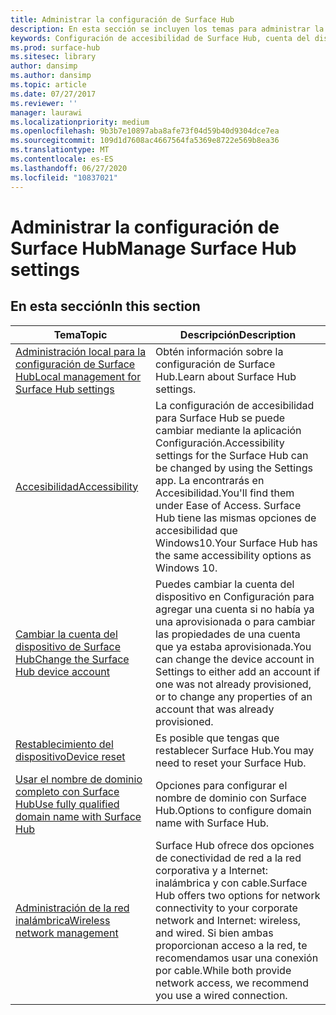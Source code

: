 ```yaml
---
title: Administrar la configuración de Surface Hub
description: En esta sección se incluyen los temas para administrar la configuración de Surface Hub.
keywords: Configuración de accesibilidad de Surface Hub, cuenta del dispositivo, restablecimiento del dispositivo, actualizaciones de windows, administración de red inalámbrica
ms.prod: surface-hub
ms.sitesec: library
author: dansimp
ms.author: dansimp
ms.topic: article
ms.date: 07/27/2017
ms.reviewer: ''
manager: laurawi
ms.localizationpriority: medium
ms.openlocfilehash: 9b3b7e10897aba8afe73f04d59b40d9304dce7ea
ms.sourcegitcommit: 109d1d7608ac4667564fa5369e8722e569b8ea36
ms.translationtype: MT
ms.contentlocale: es-ES
ms.lasthandoff: 06/27/2020
ms.locfileid: "10837021"
---
```

# <span data-ttu-id="24f5e-104">Administrar la configuración de Surface Hub</span><span class="sxs-lookup"><span data-stu-id="24f5e-104">Manage Surface Hub settings</span></span>

## <span data-ttu-id="24f5e-105">En esta sección</span><span class="sxs-lookup"><span data-stu-id="24f5e-105">In this section</span></span>

|<span data-ttu-id="24f5e-106">Tema</span><span class="sxs-lookup"><span data-stu-id="24f5e-106">Topic</span></span> | <span data-ttu-id="24f5e-107">Descripción</span><span class="sxs-lookup"><span data-stu-id="24f5e-107">Description</span></span>|
| ------ | --------------- |
| [<span data-ttu-id="24f5e-108">Administración local para la configuración de Surface Hub</span><span class="sxs-lookup"><span data-stu-id="24f5e-108">Local management for Surface Hub settings</span></span>](local-management-surface-hub-settings.md) | <span data-ttu-id="24f5e-109">Obtén información sobre la configuración de Surface Hub.</span><span class="sxs-lookup"><span data-stu-id="24f5e-109">Learn about Surface Hub settings.</span></span>  |
| [<span data-ttu-id="24f5e-110">Accesibilidad</span><span class="sxs-lookup"><span data-stu-id="24f5e-110">Accessibility</span></span>](accessibility-surface-hub.md) | <span data-ttu-id="24f5e-111">La configuración de accesibilidad para Surface Hub se puede cambiar mediante la aplicación Configuración.</span><span class="sxs-lookup"><span data-stu-id="24f5e-111">Accessibility settings for the Surface Hub can be changed by using the Settings app.</span></span> <span data-ttu-id="24f5e-112">La encontrarás en Accesibilidad.</span><span class="sxs-lookup"><span data-stu-id="24f5e-112">You'll find them under Ease of Access.</span></span> <span data-ttu-id="24f5e-113">Surface Hub tiene las mismas opciones de accesibilidad que Windows10.</span><span class="sxs-lookup"><span data-stu-id="24f5e-113">Your Surface Hub has the same accessibility options as Windows 10.</span></span>|
| [<span data-ttu-id="24f5e-114">Cambiar la cuenta del dispositivo de Surface Hub</span><span class="sxs-lookup"><span data-stu-id="24f5e-114">Change the Surface Hub device account</span></span>](change-surface-hub-device-account.md) | <span data-ttu-id="24f5e-115">Puedes cambiar la cuenta del dispositivo en Configuración para agregar una cuenta si no había ya una aprovisionada o para cambiar las propiedades de una cuenta que ya estaba aprovisionada.</span><span class="sxs-lookup"><span data-stu-id="24f5e-115">You can change the device account in Settings to either add an account if one was not already provisioned, or to change any properties of an account that was already provisioned.</span></span>|
| [<span data-ttu-id="24f5e-116">Restablecimiento del dispositivo</span><span class="sxs-lookup"><span data-stu-id="24f5e-116">Device reset</span></span>](device-reset-surface-hub.md) | <span data-ttu-id="24f5e-117">Es posible que tengas que restablecer Surface Hub.</span><span class="sxs-lookup"><span data-stu-id="24f5e-117">You may need to reset your Surface Hub.</span></span>|
| [<span data-ttu-id="24f5e-118">Usar el nombre de dominio completo con Surface Hub</span><span class="sxs-lookup"><span data-stu-id="24f5e-118">Use fully qualified domain name with Surface Hub</span></span>](use-fully-qualified-domain-name-surface-hub.md) | <span data-ttu-id="24f5e-119">Opciones para configurar el nombre de dominio con Surface Hub.</span><span class="sxs-lookup"><span data-stu-id="24f5e-119">Options to configure domain name with Surface Hub.</span></span>  |
| [<span data-ttu-id="24f5e-120">Administración de la red inalámbrica</span><span class="sxs-lookup"><span data-stu-id="24f5e-120">Wireless network management</span></span>](wireless-network-management-for-surface-hub.md) | <span data-ttu-id="24f5e-121">Surface Hub ofrece dos opciones de conectividad de red a la red corporativa y a Internet: inalámbrica y con cable.</span><span class="sxs-lookup"><span data-stu-id="24f5e-121">Surface Hub offers two options for network connectivity to your corporate network and Internet: wireless, and wired.</span></span> <span data-ttu-id="24f5e-122">Si bien ambas proporcionan acceso a la red, te recomendamos usar una conexión por cable.</span><span class="sxs-lookup"><span data-stu-id="24f5e-122">While both provide network access, we recommend you use a wired connection.</span></span> |
